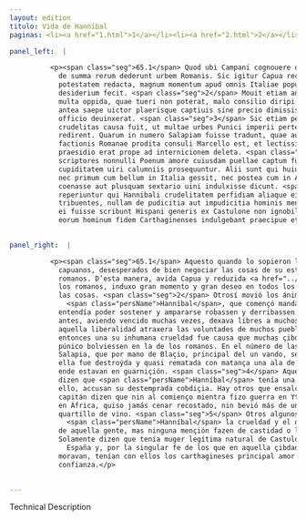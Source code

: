 ```yaml
---
layout: edition
titulo: Vida de Hanníbal
paginas: <li><a href="1.html">1</a></li><li><a href="2.html">2</a></li><li><a href="3.html">3</a></li><li><a href="4.html">4</a></li><li><a href="5.html">5</a></li><li><a href="6.html">6</a></li><li><a href="7.html">7</a></li><li><a href="8.html">8</a></li><li><a href="9.html">9</a></li><li><a href="10.html">10</a></li><li><a href="11.html">11</a></li><li><a href="12.html">12</a></li><li><a href="13.html">13</a></li><li><a href="14.html">14</a></li><li><a href="15.html">15</a></li><li><a href="16.html">16</a></li><li><a href="17.html">17</a></li><li><a href="18.html">18</a></li><li><a href="19.html">19</a></li><li><a href="20.html">20</a></li><li><a href="21.html">21</a></li><li><a href="22.html">22</a></li><li><a href="23.html">23</a></li><li><a href="24.html">24</a></li><li><a href="25.html">25</a></li><li><a href="26.html">26</a></li><li><a href="27.html">27</a></li><li><a href="28.html">28</a></li><li><a href="29.html">29</a></li><li><a href="30.html">30</a></li><li><a href="31.html">31</a></li><li><a href="32.html">32</a></li><li><a href="33.html">33</a></li><li><a href="34.html">34</a></li><li><a href="35.html">35</a></li><li><a href="36.html">36</a></li><li><a href="37.html">37</a></li><li><a href="38.html">38</a></li><li><a href="39.html">39</a></li><li><a href="40.html">40</a></li><li><a href="41.html">41</a></li><li><a href="42.html">42</a></li><li><a href="43.html">43</a></li><li><a href="44.html">44</a></li><li><a href="45.html">45</a></li><li><a href="46.html">46</a></li><li><a href="47.html">47</a></li><li><a href="48.html">48</a></li><li><a href="49.html">49</a></li><li><a href="50.html">50</a></li><li><a href="51.html">51</a></li><li><a href="52.html">52</a></li><li><a href="53.html">53</a></li><li><a href="54.html">54</a></li><li><a href="55.html">55</a></li><li><a href="56.html">56</a></li><li><a href="57.html">57</a></li><li><a href="58.html">58</a></li><li><a href="59.html">59</a></li><li><a href="60.html">60</a></li><li><a href="61.html">61</a></li><li><a href="62.html">62</a></li><li><a href="63.html">63</a></li><li><a href="64.html">64</a></li><li><a href="65.html">65</a></li><li><a href="66.html">66</a></li><li><a href="67.html">67</a></li><li><a href="68.html">68</a></li><li><a href="69.html">69</a></li><li><a href="70.html">70</a></li><li><a href="71.html">71</a></li><li><a href="72.html">72</a></li><li><a href="73.html">73</a></li><li><a href="74.html">74</a></li><li><a href="75.html">75</a></li><li><a href="76.html">76</a></li><li><a href="77.html">77</a></li><li><a href="78.html">78</a></li><li><a href="79.html">79</a></li><li><a href="80.html">80</a></li><li><a href="81.html">81</a></li><li><a href="82.html">82</a></li><li><a href="83.html">83</a></li><li><a href="84.html">84</a></li><li><a href="85.html">85</a></li><li><a href="86.html">86</a></li><li><a href="87.html">87</a></li><li><a href="88.html">88</a></li><li><a href="89.html">89</a></li><li><a href="90.html">90</a></li><li><a href="91.html">91</a></li><li><a href="92.html">92</a></li><li><a href="93.html">93</a></li><li><a href="94.html">94</a></li><li><a href="95.html">95</a></li><li><a href="96.html">96</a></li>

panel_left:  |

          <p><span class="seg">65.1</span> Quod ubi Campani cognouere desperantes
            de summa rerum dederunt urbem Romanis. Sic igitur Capua recepta et in Romanorum
            potestatem redacta, magnum momentum apud omnis Italiae populos magnumque nouarum rerum
            desiderium fecit. <span class="seg">2</span> Mouit etiam animos gentium ipse Hannibal hostis, qui
            multa oppida, quae tueri non poterat, malo consilio diripi uastarique iussit. Nam ut
            antea saepe uictor plaerisque captiuis sine precio dimissis multorum uoluntates liberali
            officio deuinxerat. <span class="seg">3</span> Sic etiam per id tempus inhumana quaedam illius
            crudelitas causa fuit, ut multae urbes Punici imperii pertesae in Romanorum fidem
            redirent. Quarum in numero Salapiam fuisse tradunt, quae auctore Blacio principe
            factionis Romanae prodita consuli Marcello est, et lectissimorum equitum ala quae urbi
            praesidio erat prope ad internicionem deleta. <span class="seg">4</span> Haec est urbis, in qua
            scriptores nonnulli Poenum amore cuiusdam puellae captum fuisse tradunt et inmodicam
            cupiditatem uiri calumniis prosequuntur. Alii sunt qui huius ducis modestiam efferentes
            nec primum cum bellum in Italia gessit, nec postea cum in Aphricam rediit aut cubantem
            coenasse aut plusquam sextario uini indulxisse dicunt. <span class="seg">5</span> Quidam etiam
            reperiuntur qui Hannibali crudelitatem perfidiam aliaque eiusdem generis uitia
            tribuentes, nullam de pudicitia aut impudicitia hominis mentionem faciunt. Vxorem tantum
            ei fuisse scribunt Hispani generis ex Castulone non ignobili oppido, cui ob egregiam
            eorum hominum fidem Carthaginenses indulgebant praecipue et confidebant maxime34. </p>
        

panel_right:  |

          <p><span class="seg">65.1</span> Aquesto quando lo sopieron los
            capuanos, desesperados de bien negociar las cosas de su estado, dieron la çibdad a los
            romanos. D’esta manera, avida Capua y reduzida <a href="../public/images/1491/176v.png" target="new"><img class="facs" src="../public/images/1491/1491.jpg"/></a>[176v,a] en poder de
            los romanos, induxo gran momento y gran deseo en todos los pueblos de Ytalia de innovar
            las cosas. <span class="seg">2</span> Otrosí movió los ánimos de las gentes el mesmo enemigo
              <span class="persName">Hanníbal</span>, que començó mandar que muchos logares que él no
            entendía poder sostener y ampararse robassen y derribassen por mal consejo suyo. Porque
            antes, aviendo vencido muchas vezes, dexava libres a muchos captivos sin rescate y con
            aquella liberalidad atraxera las voluntades de muchos pueblos. <span class="seg">3</span> Y assí
            entonces una su inhumana crueldad fue causa que muchas çibdades enojadas del señorío
            púnico bolviessen en la de los romanos. En el número de las quales escriven que fue
            Salapia, que por mano de Blaçio, principal del un vando, se dio al cónsul Marcelo y en
            ella fue destroýda y quasi rematada con matança una ala de muy escogidos cavalleros que
            ende estavan en guarniçión. <span class="seg">4</span> Aquesta es la çibdad en que algunos escriptores
            dizen que <span class="persName">Hanníbal</span> tenía una amiga que mucho le captivava y, por
            ello, accusan su destemprada cobdiçia. Hay otros que ensalçando la modestia d’este
            capitán dizen que nin al comienço mientra fizo guerra en Ytalia, nin después que bolvió
            en África, quiso jamás cenar recostado, nin bevió más de un
            quartillo de vino. <span class="seg">5</span> Otros algunos historiadores se fallan que attribuyen a
              <span class="persName">Hanníbal</span> la crueldad y el quebrantamiento de la fe y otros vicios
            de aquella gente, mas ninguna mençión fazen de castidad o luxuria del tal varón.
            Solamente dizen que tenía muger legítima natural de Castulón, que es noble logar en
              España y, por la singular fe de los que en aquella çibdad
            moravan, tenían con ellos los carthagineses principal amor y
            confianza.</p>
        

---
```


Technical Description 